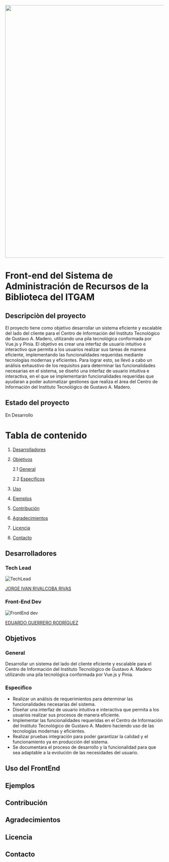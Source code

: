 <p align="center">
<img src="/itgam-banner.jpg"
 style= "height:autopx;
  width:800" 
   />
   </p>
   <h1> Front-end del Sistema de Administración de Recursos de la Biblioteca del ITGAM </h1>
   
   ## Descripciòn del proyecto
   El proyecto tiene como objetivo desarrollar un sistema eficiente y escalable del lado del cliente para el Centro de Información del Instituto Tecnológico de Gustavo A. Madero, utilizando una pila tecnológica conformada por Vue.js y Pinia. El objetivo es crear una interfaz de usuario intuitivo e interactivo que permita a los usuarios realizar sus tareas de manera eficiente, implementando las funcionalidades requeridas mediante tecnologías modernas y eficientes. Para lograr esto, se llevó a cabo un análisis exhaustivo de los requisitos para determinar las funcionalidades necesarias en el sistema, se diseñó una interfaz de usuario intuitiva e interactiva, en el que se implementarán funcionalidades requeridas que ayudaran a poder automatizar gestiones que realiza el área del Centro de Información del Instituto Tecnológico de Gustavo A. Madero. 

   ## Estado del proyecto
 En Desarrollo

   # Tabla de contenido
1. [Desarrolladores](#Desarrolladores)
2. [Objetivos](#Objetivos)

    2.1 [General](#General)
    
    2.2 [Especificos](#Especifico)
4. [Uso](#Uso)
5. [Ejemplos](#Ejemplo)
6. [Contribución](#Contribucion)
7. [Agradecimientos](#Agradecimientos)
8. [Licencia](#Licencia)
9. [Contacto](#Contacto)

## Desarrolladores <a name="Desarrolladores"></a>
### Tech Lead

![TechLead](https://images.weserv.nl/?url=avatars.githubusercontent.com/u/3945886?v=4&h=100&w=100&fit=cover&mask=circle&maxage=7d)  

<a href="https://github.com/rivalcoba">JORGE IVAN RIVALCOBA RIVAS</a>

### Front-End Dev

![FrontEnd dev](https://images.weserv.nl/?url=avatars.githubusercontent.com/u/106503367?v=4=100&w=100&fit=cover&mask=circle&maxage=7d)

<a href="https://github.com/Lalo0610">EDUARDO GUERRERO RODRÍGUEZ</a>

## Objetivos<a name="Objetivos"></a>

### General <a name="General"></a>
Desarrollar un sistema del lado del cliente eficiente y escalable para el Centro de Información del Instituto Tecnológico de Gustavo A. Madero utilizando una pila tecnológica conformada por Vue.js y Pinia. 

### Especifico <a name="Especifico"></a>
- Realizar un análisis de requerimientos para determinar las funcionalidades necesarias del sistema.
- Diseñar una interfaz de usuario intuitiva e interactiva que permita a los usuarios realizar sus procesos de manera eficiente.
- Implementar las funcionalidades requeridas en el Centro de Información del Instituto Tecnológico de Gustavo A. Madero haciendo uso de las tecnologías modernas y eficientes.
- Realizar pruebas integración para poder garantizar la calidad y el funcionamiento ya en producción del sistema.
- Se documentara el proceso de desarrollo y la funcionalidad para que sea adaptable  a la evolución de las necesidades del usuario.

## Uso del FrontEnd<a name="Uso"></a>


## Ejemplos <a name="Ejemplo"></a>


## Contribución<a name="Contribucion"></a>


## Agradecimientos <a name="Agradecimientos"></a>

## Licencia <a name="Licencia"></a>



## Contacto<a name="Contacto"></a>
